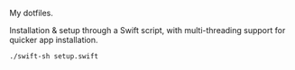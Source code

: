 My dotfiles.

Installation & setup through a Swift script, with multi-threading support for quicker app installation. 

```bash
./swift-sh setup.swift
```